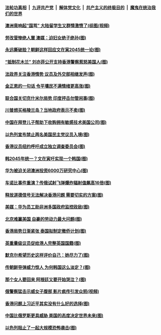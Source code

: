 ####  [法轮功真相](../../../../basic/blob/master/README.md?t=08171452) &nbsp;|&nbsp; [九评共产党](../../../../9ping.md/blob/master/README.md?t=08171452) &nbsp;|&nbsp; [解体党文化](../../../../jtdwh.md/blob/master/README.md?t=08171452)  &nbsp;|&nbsp; [共产主义的终极目的](../../../../gczydzjmd.md/blob/master/README.md?t=08171452) &nbsp;|&nbsp; [魔鬼在统治我们的世界](../../../../mgztzwmdsj.md/blob/master/README.md?t=08171452) 

#### [澳洲竟响起“国骂” 大陆留学生又群情激愤了(组图/视频)](../pages/p9/903993.md?t=08171452) 

#### [劳改营惨绝人寰 澳媒：迫妇女绝子绝孙(图)](../pages/p9/903930.md?t=08171452) 

#### [永远撕破脸？朝鲜这样回应文在寅2045统一论(图)](../pages/p9/903908.md?t=08171452) 

#### [“抵制花木兰” 刘亦菲公开支持香港警察惹怒美国人(图)](../pages/p9/903926.md?t=08171452) 

#### [法政界关注香港情势 议员及外交部相继发声(图)](../pages/p9/903904.md?t=08171452) 

#### [金正恩的一句话 令平壤民不满情绪更高涨(图)](../pages/p9/903783.md?t=08171452) 

#### [联合国关切克什米尔局势 印度抨击勿管闲事(图)](../pages/p9/903991.md?t=08171452) 

#### [川普想买格陵兰岛？当地政府表示不卖(图)](../pages/p9/903990.md?t=08171452) 

#### [中国在拜登儿子帮助下收购拥有敏感技术美国公司(图)](../pages/p9/903853.md?t=08171452) 

#### [以色列宣布禁止两名美国民主党议员入境(图)](../pages/p9/903850.md?t=08171452) 

#### [香港议员纽约呼吁成立独立调查委员会(图)](../pages/p9/903849.md?t=08171452) 

#### [韩2045年统一？文在寅吁实现一个韩国(图)](../pages/p9/903803.md?t=08171452) 

#### [华为被迫关闭澳洲投资6000万研究中心(图)](../pages/p9/903794.md?t=08171452) 

#### [车诺比事件重演？传俄试射飞弹爆炸辐射值飙高16倍(图)](../pages/p9/903688.md?t=08171452) 

#### [释放道德信号无法解决香港问题 需要切实的方案(图)](../pages/p9/903744.md?t=08171452) 

#### [美媒：华为员工助非洲多国政府监控政敌(图)](../pages/p9/903741.md?t=08171452) 

#### [北京难赢美国 自豪的劳动力最大问题(图)](../pages/p9/903689.md?t=08171452) 

#### [香港局势日渐紧张 泰国拟制定撤侨计划(图)](../pages/p9/903739.md?t=08171452) 

#### [英重量级议员促给港人完整英国国籍(图)](../pages/p9/903705.md?t=08171452) 

#### [默克尔希望历史这样评价自己：她尽力了(图)](../pages/p9/903692.md?t=08171452) 

#### [传朝鲜导弹威力惊人 为何韩国这么淡定？(图)](../pages/p9/903576.md?t=08171452) 

#### [那个女人要回来 阿根廷又要开始哭泣？(图)](../pages/p9/903635.md?t=08171452) 

#### [俄警察猛击示威女子腹部 影片疯传引发众怒(视频)](../pages/p9/903558.md?t=08171452) 

#### [香港问题上习近平其实没有什么好的选择(图)](../pages/p9/903629.md?t=08171452) 

#### [中国比俄罗斯更具威胁 美国的态度决定世界未来(图)](../pages/p9/903575.md?t=08171452) 

#### [以色列阻止了一起大规模恐怖袭击(图)](../pages/p9/903444.md?t=08171452) 


